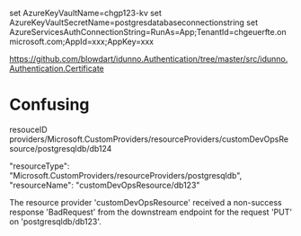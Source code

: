 


set AzureKeyVaultName=chgp123-kv
set AzureKeyVaultSecretName=postgresdatabaseconnectionstring
set AzureServicesAuthConnectionString=RunAs=App;TenantId=chgeuerfte.onmicrosoft.com;AppId=xxx;AppKey=xxx


 https://github.com/blowdart/idunno.Authentication/tree/master/src/idunno.Authentication.Certificate


# Confusing

resouceID       providers/Microsoft.CustomProviders/resourceProviders/customDevOpsResource/postgresqldb/db124



"resourceType": "Microsoft.CustomProviders/resourceProviders/postgresqldb",
"resourceName": "customDevOpsResource/db123"

The resource provider 'customDevOpsResource' received a non-success response 'BadRequest' 
from the downstream endpoint for the request 'PUT' on 'postgresqldb/db123'. 

